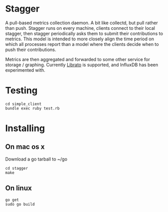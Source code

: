 # Stagger

A pull-based metrics collection daemon. A bit like collectd, but pull rather than push. Stagger runs on every machine, clients connect to their local stagger, then stagger periodically asks them to submit their contributions to metrics. This model is intended to more closely align the time period on which all processes report than a model where the clients decide when to push their contributions.

Metrics are then aggregated and forwarded to some other service for storage / graphing. Currently [Librato](http://librato.com) is supported, and InfluxDB has been experimented with.

# Testing
````
cd simple_client
bundle exec ruby test.rb
````
# Installing
## On mac os x
Download a go tarball to ~/go
````
cd stagger
make
````
## On linux
````
go get
sudo go build
````
